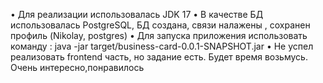 • Для реализации использовалась JDK 17
• В качестве БД использовалась PostgreSQL, БД создана, связи налажены , сохранен профиль (Nikolay, postgres)
• Для запуска приложения использовать команду : java -jar target/business-card-0.0.1-SNAPSHOT.jar
• Не успел реализовать frontend часть, но задание есть. Будет время возьмусь. Очень интересно,понравилось
